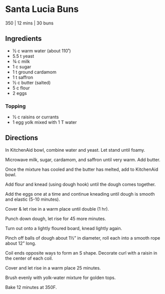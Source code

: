 # Santa Lucia Buns
350 | 12 mins | 30 buns

## Ingredients
* ½ c warm water (about 110˚)
* 5.5 t yeast
* ¾ c milk
* 1 c sugar
* 1 t ground cardamom
* 1 t saffron
* ½ c butter (salted)
* 5 c flour
* 2 eggs


### Topping
* ½ c raisins or currants
* 1 egg yolk mixed with 1 T water

## Directions
In KitchenAid bowl, combine water and yeast. Let stand until foamy.

Microwave milk, sugar, cardamom, and saffron until very warm. Add butter.

Once the mixture has cooled and the butter has melted, add to KitchenAid bowl.

Add flour and knead (using dough hook) until the dough comes together.

Add the eggs one at a time and continue kneading until dough is smooth and elastic (5-10 minutes).

Cover & let rise in a warm place until double (1 hr).

Punch down dough, let rise for 45 more minutes.

Turn out onto a lightly floured board, knead lightly again.

Pinch off balls of dough about 1½” in diameter, roll each into a smooth rope about 12” long.

Coil ends opposite ways to form an S shape. Decorate curl with a raisin in the center of each coil.

Cover and let rise in a warm place 25 minutes.

Brush evenly with yolk-water mixture for golden tops.

Bake 12 minutes at 350F.

